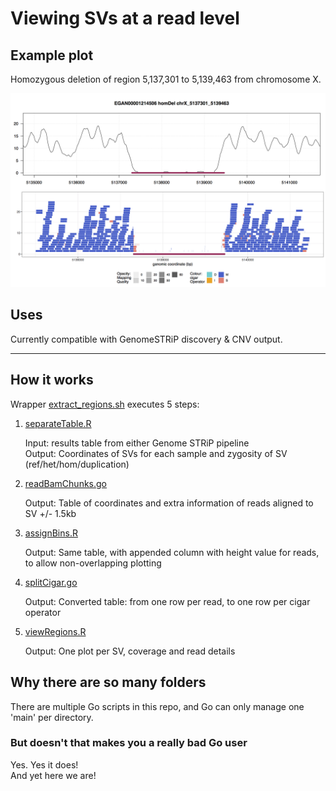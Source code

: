 # Viewing SVs at a read level

## Example plot

Homozygous deletion of region 5,137,301 to 5,139,463 from chromosome X.

![homDel-chrX_5137301_5139463](https://github.com/brittanyhowell/sv-view/blob/master/examplePlot/EGAN00001214506-homDel-chrX_5137301_5139463.png "example")

## Uses

Currently compatible with GenomeSTRiP discovery & CNV output.

***

## How it works

Wrapper [extract_regions.sh](https://github.com/brittanyhowell/sv-view/blob/master/extract_regions.sh) executes 5 steps:

1. [separateTable.R](https://github.com/brittanyhowell/sv-view/blob/master/separateTable.R)

   Input: results table from either Genome STRiP pipeline  
   Output: Coordinates of SVs for each sample and zygosity of SV (ref/het/hom/duplication)
1. [readBamChunks.go](https://github.com/brittanyhowell/sv-view/blob/master/readBamChunks/readBamChunks.go)

    Output: Table of coordinates and extra information of reads aligned to SV +/- 1.5kb
1. [assignBins.R](https://github.com/brittanyhowell/sv-view/blob/master/assignBins.R)

    Output: Same table, with appended column with height value for reads, to allow non-overlapping plotting
1. [splitCigar.go](https://github.com/brittanyhowell/sv-view/blob/master/splitCigar/splitCigar.go)

    Output: Converted table: from one row per read, to one row per cigar operator
1. [viewRegions.R](https://github.com/brittanyhowell/sv-view/blob/master/viewRegions.R)

    Output: One plot per SV, coverage and read details

## Why there are so many folders

There are multiple Go scripts in this repo, and Go can only manage one 'main' per directory.

### But doesn't that makes you a really bad Go user

Yes. Yes it does!  
And yet here we are!
